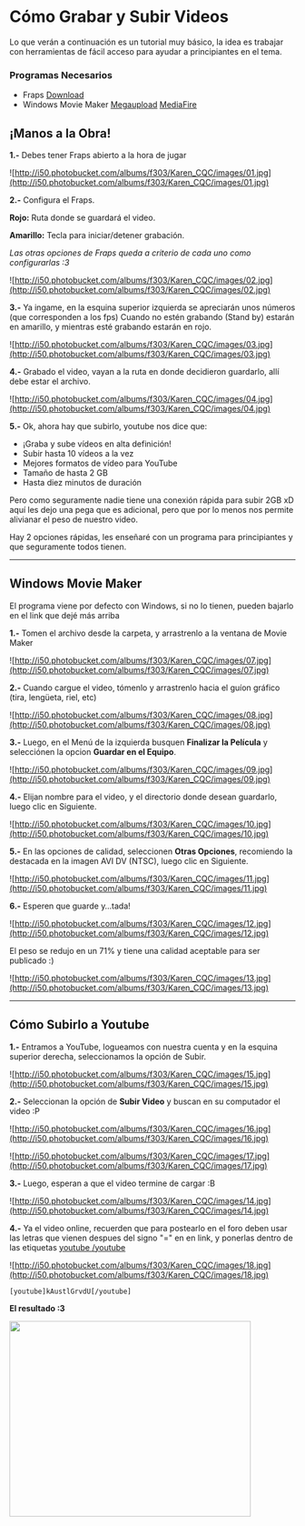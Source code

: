 # Cómo Grabar y Subir Videos #
Lo que verán a continuación es un tutorial muy básico, la idea es trabajar con herramientas de fácil acceso para ayudar a principiantes en el tema.

### Programas Necesarios ###
  * Fraps [Download](http://rapidshare.com/files/135172262/Fraps_2.9.4_Full.rar)
  * Windows Movie Maker [Megaupload](http://www.megaupload.com/?d=R37LXV52) [MediaFire](http://www.mediafire.com/?ymnjjx50gdv)


## ¡Manos a la Obra! ##
**1.-** Debes tener Fraps abierto a la hora de jugar

![http://i50.photobucket.com/albums/f303/Karen_CQC/images/01.jpg](http://i50.photobucket.com/albums/f303/Karen_CQC/images/01.jpg)

**2.-** Configura el Fraps.

**Rojo:** Ruta donde se guardará el video.

**Amarillo:** Tecla para iniciar/detener grabación.

_Las otras opciones de Fraps queda a criterio de cada uno como configurarlas :3_

![http://i50.photobucket.com/albums/f303/Karen_CQC/images/02.jpg](http://i50.photobucket.com/albums/f303/Karen_CQC/images/02.jpg)

**3.-** Ya ingame, en la esquina superior izquierda se apreciarán unos números (que corresponden a los fps) Cuando no estén grabando (Stand by) estarán en amarillo, y mientras esté grabando estarán en rojo.

![http://i50.photobucket.com/albums/f303/Karen_CQC/images/03.jpg](http://i50.photobucket.com/albums/f303/Karen_CQC/images/03.jpg)

**4.-** Grabado el video, vayan a la ruta en donde decidieron guardarlo, allí debe estar el archivo.

![http://i50.photobucket.com/albums/f303/Karen_CQC/images/04.jpg](http://i50.photobucket.com/albums/f303/Karen_CQC/images/04.jpg)

**5.-** Ok, ahora hay que subirlo, youtube nos dice que:
  * ¡Graba y sube vídeos en alta definición!
  * Subir hasta 10 vídeos a la vez
  * Mejores formatos de vídeo para YouTube
  * Tamaño de hasta 2 GB
  * Hasta diez minutos de duración

Pero como seguramente nadie tiene una conexión rápida para subir 2GB xD aquí les dejo una pega que es adicional, pero que por lo menos nos permite alivianar el peso de nuestro video.

Hay 2 opciones rápidas, les enseñaré con un programa para principiantes y que seguramente todos tienen.


---


## **Windows Movie Maker** ##
El programa viene por defecto con Windows, si no lo tienen, pueden bajarlo en el link que dejé más arriba


**1.-** Tomen el archivo desde la carpeta, y arrastrenlo a la ventana de Movie Maker

![http://i50.photobucket.com/albums/f303/Karen_CQC/images/07.jpg](http://i50.photobucket.com/albums/f303/Karen_CQC/images/07.jpg)

**2.-** Cuando cargue el video, tómenlo y arrastrenlo hacia el guíon gráfico (tira, lengüeta, riel, etc)

![http://i50.photobucket.com/albums/f303/Karen_CQC/images/08.jpg](http://i50.photobucket.com/albums/f303/Karen_CQC/images/08.jpg)

**3.-** Luego, en el Menú de la izquierda busquen **Finalizar la Película** y selecciónen la opcion **Guardar en el Equipo**.

![http://i50.photobucket.com/albums/f303/Karen_CQC/images/09.jpg](http://i50.photobucket.com/albums/f303/Karen_CQC/images/09.jpg)

**4.-** Elijan nombre para el video, y el directorio donde desean guardarlo, luego clic en Siguiente.

![http://i50.photobucket.com/albums/f303/Karen_CQC/images/10.jpg](http://i50.photobucket.com/albums/f303/Karen_CQC/images/10.jpg)

**5.-** En las opciones de calidad, seleccionen **Otras Opciones**, recomiendo la destacada en la imagen AVI DV (NTSC), luego clic en Siguiente.

![http://i50.photobucket.com/albums/f303/Karen_CQC/images/11.jpg](http://i50.photobucket.com/albums/f303/Karen_CQC/images/11.jpg)

**6.-** Esperen que guarde y…tada!

![http://i50.photobucket.com/albums/f303/Karen_CQC/images/12.jpg](http://i50.photobucket.com/albums/f303/Karen_CQC/images/12.jpg)

El peso se redujo en un 71% y tiene una calidad aceptable para ser publicado :)

![http://i50.photobucket.com/albums/f303/Karen_CQC/images/13.jpg](http://i50.photobucket.com/albums/f303/Karen_CQC/images/13.jpg)


---


## **Cómo Subirlo a Youtube** ##

**1.-** Entramos a YouTube, logueamos con nuestra cuenta y en la esquina superior derecha, seleccionamos la opción de Subir.

![http://i50.photobucket.com/albums/f303/Karen_CQC/images/15.jpg](http://i50.photobucket.com/albums/f303/Karen_CQC/images/15.jpg)

**2.-** Seleccionan la opción de **Subir Video** y buscan en su computador el video :P

![http://i50.photobucket.com/albums/f303/Karen_CQC/images/16.jpg](http://i50.photobucket.com/albums/f303/Karen_CQC/images/16.jpg)

![http://i50.photobucket.com/albums/f303/Karen_CQC/images/17.jpg](http://i50.photobucket.com/albums/f303/Karen_CQC/images/17.jpg)

**3.-** Luego, esperan a que el video termine de cargar :B

![http://i50.photobucket.com/albums/f303/Karen_CQC/images/14.jpg](http://i50.photobucket.com/albums/f303/Karen_CQC/images/14.jpg)


**4.-** Ya el video online, recuerden que para postearlo en el foro deben usar las letras que vienen despues del signo "=" en en link, y ponerlas dentro de las etiquetas [youtube ](.md) [/youtube](.md)

![http://i50.photobucket.com/albums/f303/Karen_CQC/images/18.jpg](http://i50.photobucket.com/albums/f303/Karen_CQC/images/18.jpg)

`[youtube]kAustlGrvdU[/youtube]`

**El resultado :3**

<a href='http://www.youtube.com/watch?feature=player_embedded&v=kAustlGrvdU' target='_blank'><img src='http://img.youtube.com/vi/kAustlGrvdU/0.jpg' width='425' height=344 /></a>